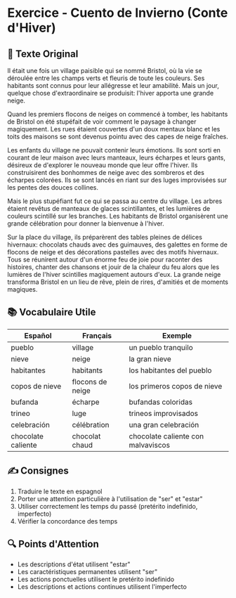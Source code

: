 # Exercice - Cuento de Invierno (Conte d'Hiver)

## 📝 Texte Original

Il était une fois un village paisible qui se nommé Bristol, où la vie se déroulée entre les champs verts et fleuris de toute les couleurs. Ses habitants sont connus pour leur allégresse et leur amabilité. Mais un jour, quelque chose d'extraordinaire se produisit: l'hiver apporta une grande neige.

Quand les premiers flocons de neiges on commencé à tomber, les habitants de Bristol on été stupéfait de voir comment le paysage à changer magiquement. Les rues étaient couvertes d'un doux mentaux blanc et les toits des maisons se sont devenus pointu avec des capes de neige fraîches.

Les enfants du village ne pouvait contenir leurs émotions. Ils sont sorti en courant de leur maison avec leurs manteaux, leurs écharpes et leurs gants, désireux de d'explorer le nouveau monde que leur offre l'hiver. Ils construisirent des bonhommes de neige avec des sombreros et des écharpes colorées. Ils se sont lancés en riant sur des luges improvisées sur les pentes des douces collines.

Mais le plus stupéfiant fut ce qui se passa au centre du village. Les arbres étaient revêtus de manteaux de glaces scintillantes, et les lumières de couleurs scintillé sur les branches. Les habitants de Bristol organisèrent une grande célébration pour donner la bienvenue à l'hiver.

Sur la place du village, ils préparèrent des tables pleines de délices hivernaux: chocolats chauds avec des guimauves, des galettes en forme de flocons de neige et des décorations pastelles avec des motifs hivernaux. Tous se réunirent autour d'un énorme feu de joie pour raconter des histoires, chanter des chansons et jouir de la chaleur du feu alors que les lumières de l'hiver scintilles magiquement autours d'eux. La grande neige transforma Bristol en un lieu de rêve, plein de rires, d'amitiés et de moments magiques.

## 📚 Vocabulaire Utile

| Español | Français | Exemple |
|---------|----------|----------|
| pueblo | village | un pueblo tranquilo |
| nieve | neige | la gran nieve |
| habitantes | habitants | los habitantes del pueblo |
| copos de nieve | flocons de neige | los primeros copos de nieve |
| bufanda | écharpe | bufandas coloridas |
| trineo | luge | trineos improvisados |
| celebración | célébration | una gran celebración |
| chocolate caliente | chocolat chaud | chocolate caliente con malvaviscos |

## ✍️ Consignes
1. Traduire le texte en espagnol
2. Porter une attention particulière à l'utilisation de "ser" et "estar"
3. Utiliser correctement les temps du passé (pretérito indefinido, imperfecto)
4. Vérifier la concordance des temps

## 🔍 Points d'Attention
- Les descriptions d'état utilisent "estar"
- Les caractéristiques permanentes utilisent "ser"
- Les actions ponctuelles utilisent le pretérito indefinido
- Les descriptions et actions continues utilisent l'imperfecto
